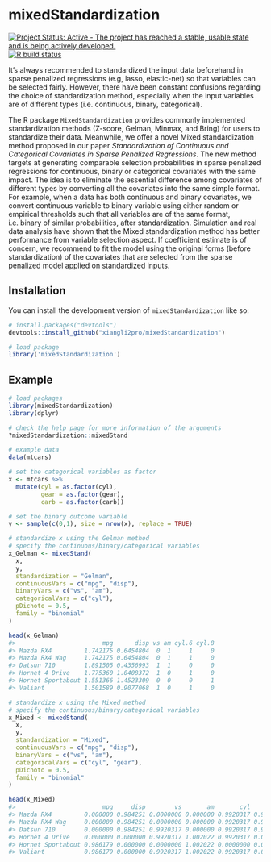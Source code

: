 
<!-- README.md is generated from README.Rmd. Please edit that file -->

# mixedStandardization

[![Project Status: Active - The project has reached a stable, usable
state and is being actively
developed.](https://www.repostatus.org/badges/latest/active.svg)](https://www.repostatus.org/#active)
[![R build
status](https://github.com/rossellhayes/ipa/workflows/R-CMD-check/badge.svg)](https://github.com/rossellhayes/ipa/actions)

<!-- badges: start -->
<!-- badges: end -->

It’s always recommended to standardized the input data beforehand in
sparse penalized regressions (e.g, lasso, elastic-net) so that variables
can be selected fairly. However, there have been constant confusions
regarding the choice of standardization method, especially when the
input variables are of different types (i.e. continuous, binary,
categorical).

The R package `MixedStandardization` provides commonly implemented
standardization methods (Z-score, Gelman, Minmax, and Bring) for users
to standardize their data. Meanwhile, we offer a novel Mixed
standardization method proposed in our paper *Standardization of
Continuous and Categorical Covariates in Sparse Penalized Regressions*.
The new method targets at generating comparable selection probabilities
in sparse penalized regressions for continuous, binary or categorical
covariates with the same impact. The idea is to eliminate the essential
difference among covariates of different types by converting all the
covariates into the same simple format. For example, when a data has
both continuous and binary covariates, we convert continuous variable to
binary variable using either random or empirical thresholds such that
all variables are of the same format, i.e. binary of similar
probabilities, after standardization. Simulation and real data analysis
have shown that the Mixed standardization method has better performance
from variable selection aspect. If coefficient estimate is of concern,
we recommend to fit the model using the original forms (before
standardization) of the covariates that are selected from the sparse
penalized model applied on standardized inputs.

## Installation

You can install the development version of `mixedStandardization` like
so:

``` r
# install.packages("devtools")
devtools::install_github("xiangli2pro/mixedStandardization")

# load package
library('mixedStandardization')
```

## Example

``` r
# load packages
library(mixedStandardization)
library(dplyr)

# check the help page for more information of the arguments
?mixedStandardization::mixedStand
```

``` r
# example data
data(mtcars)

# set the categorical variables as factor
x <- mtcars %>%
  mutate(cyl = as.factor(cyl),
         gear = as.factor(gear),
         carb = as.factor(carb))

# set the binary outcome variable
y <- sample(c(0,1), size = nrow(x), replace = TRUE)

# standardize x using the Gelman method
# specify the continuous/binary/categorical variables
x_Gelman <- mixedStand(
  x,
  y,
  standardization = "Gelman",
  continuousVars = c("mpg", "disp"),
  binaryVars = c("vs", "am"),
  categoricalVars = c("cyl"),
  pDichoto = 0.5,
  family = "binomial"
)

head(x_Gelman)
#>                        mpg      disp vs am cyl.6 cyl.8
#> Mazda RX4         1.742175 0.6454804  0  1     1     0
#> Mazda RX4 Wag     1.742175 0.6454804  0  1     1     0
#> Datsun 710        1.891505 0.4356993  1  1     0     0
#> Hornet 4 Drive    1.775360 1.0408372  1  0     1     0
#> Hornet Sportabout 1.551366 1.4523309  0  0     0     1
#> Valiant           1.501589 0.9077068  1  0     1     0

# standardize x using the Mixed method
# specify the continuous/binary/categorical variables
x_Mixed <- mixedStand(
  x,
  y,
  standardization = "Mixed",
  continuousVars = c("mpg", "disp"),
  binaryVars = c("vs", "am"),
  categoricalVars = c("cyl", "gear"),
  pDichoto = 0.5,
  family = "binomial"
)

head(x_Mixed)
#>                        mpg     disp        vs       am       cyl     gear
#> Mazda RX4         0.000000 0.984251 0.0000000 0.000000 0.9920317 0.986179
#> Mazda RX4 Wag     0.000000 0.984251 0.0000000 0.000000 0.9920317 0.986179
#> Datsun 710        0.000000 0.984251 0.9920317 0.000000 0.9920317 0.986179
#> Hornet 4 Drive    0.000000 0.000000 0.9920317 1.002022 0.9920317 0.000000
#> Hornet Sportabout 0.986179 0.000000 0.0000000 1.002022 0.0000000 0.000000
#> Valiant           0.986179 0.000000 0.9920317 1.002022 0.9920317 0.000000
```
